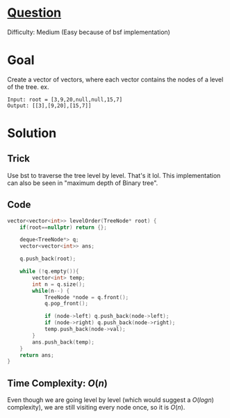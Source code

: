 # [Question](https://leetcode.com/problems/binary-tree-level-order-traversal/)
Difficulty: Medium (Easy because of bsf implementation)
# Goal
Create a vector of vectors, where each vector contains the nodes of a level of the tree.
ex. 
``` 
Input: root = [3,9,20,null,null,15,7]
Output: [[3],[9,20],[15,7]]
```

# Solution
## Trick
Use bst to traverse the tree level by level. That's it lol. This implementation can also be seen in "maximum depth of Binary tree".
## Code
```cpp
vector<vector<int>> levelOrder(TreeNode* root) {
    if(root==nullptr) return {};

    deque<TreeNode*> q;
    vector<vector<int>> ans;

    q.push_back(root);

    while (!q.empty()){ 
        vector<int> temp;
        int n = q.size(); 
        while(n--) { 
            TreeNode *node = q.front();
            q.pop_front();

            if (node->left) q.push_back(node->left);
            if (node->right) q.push_back(node->right);
            temp.push_back(node->val);
        }
        ans.push_back(temp);
    }
    return ans;
}
```
## Time Complexity: $O(n)$
Even though we are going level by level (which would suggest a $O(logn)$ complexity), we are still visiting every node once, so it is $O(n)$.